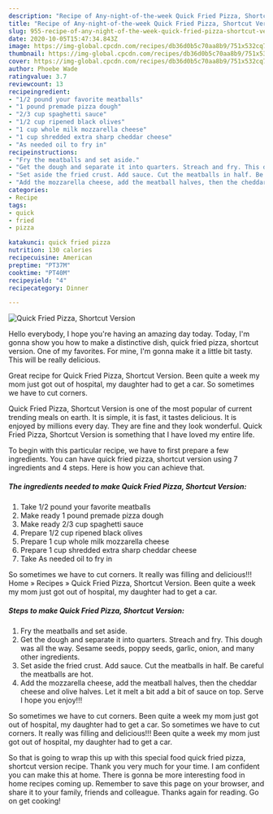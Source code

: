 ```yaml
---
description: "Recipe of Any-night-of-the-week Quick Fried Pizza, Shortcut Version"
title: "Recipe of Any-night-of-the-week Quick Fried Pizza, Shortcut Version"
slug: 955-recipe-of-any-night-of-the-week-quick-fried-pizza-shortcut-version
date: 2020-10-05T15:47:34.843Z
image: https://img-global.cpcdn.com/recipes/db36d0b5c70aa8b9/751x532cq70/quick-fried-pizza-shortcut-version-recipe-main-photo.jpg
thumbnail: https://img-global.cpcdn.com/recipes/db36d0b5c70aa8b9/751x532cq70/quick-fried-pizza-shortcut-version-recipe-main-photo.jpg
cover: https://img-global.cpcdn.com/recipes/db36d0b5c70aa8b9/751x532cq70/quick-fried-pizza-shortcut-version-recipe-main-photo.jpg
author: Phoebe Wade
ratingvalue: 3.7
reviewcount: 13
recipeingredient:
- "1/2 pound your favorite meatballs"
- "1 pound premade pizza dough"
- "2/3 cup spaghetti sauce"
- "1/2 cup ripened black olives"
- "1 cup whole milk mozzarella cheese"
- "1 cup shredded extra sharp cheddar cheese"
- "As needed oil to fry in"
recipeinstructions:
- "Fry the meatballs and set aside."
- "Get the dough and separate it into quarters. Streach and fry. This dough was all the way. Sesame seeds, poppy seeds, garlic, onion, and many other ingredients."
- "Set aside the fried crust. Add sauce. Cut the meatballs in half. Be careful the meatballs are hot."
- "Add the mozzarella cheese, add the meatball halves, then the cheddar cheese and olive halves. Let it melt a bit add a bit of sauce on top. Serve I hope you enjoy!!!"
categories:
- Recipe
tags:
- quick
- fried
- pizza

katakunci: quick fried pizza 
nutrition: 130 calories
recipecuisine: American
preptime: "PT37M"
cooktime: "PT40M"
recipeyield: "4"
recipecategory: Dinner

---
```



![Quick Fried Pizza, Shortcut Version](https://img-global.cpcdn.com/recipes/db36d0b5c70aa8b9/751x532cq70/quick-fried-pizza-shortcut-version-recipe-main-photo.jpg)

Hello everybody, I hope you're having an amazing day today. Today, I'm gonna show you how to make a distinctive dish, quick fried pizza, shortcut version. One of my favorites. For mine, I'm gonna make it a little bit tasty. This will be really delicious.

Great recipe for Quick Fried Pizza, Shortcut Version. Been quite a week my mom just got out of hospital, my daughter had to get a car. So sometimes we have to cut corners.

Quick Fried Pizza, Shortcut Version is one of the most popular of current trending meals on earth. It is simple, it is fast, it tastes delicious. It is enjoyed by millions every day. They are fine and they look wonderful. Quick Fried Pizza, Shortcut Version is something that I have loved my entire life.


To begin with this particular recipe, we have to first prepare a few ingredients. You can have quick fried pizza, shortcut version using 7 ingredients and 4 steps. Here is how you can achieve that.

<!--inarticleads1-->

##### The ingredients needed to make Quick Fried Pizza, Shortcut Version:

1. Take 1/2 pound your favorite meatballs
1. Make ready 1 pound premade pizza dough
1. Make ready 2/3 cup spaghetti sauce
1. Prepare 1/2 cup ripened black olives
1. Prepare 1 cup whole milk mozzarella cheese
1. Prepare 1 cup shredded extra sharp cheddar cheese
1. Take As needed oil to fry in


So sometimes we have to cut corners. It really was filling and delicious!!! Home » Recipes » Quick Fried Pizza, Shortcut Version. Been quite a week my mom just got out of hospital, my daughter had to get a car. 

<!--inarticleads2-->

##### Steps to make Quick Fried Pizza, Shortcut Version:

1. Fry the meatballs and set aside.
1. Get the dough and separate it into quarters. Streach and fry. This dough was all the way. Sesame seeds, poppy seeds, garlic, onion, and many other ingredients.
1. Set aside the fried crust. Add sauce. Cut the meatballs in half. Be careful the meatballs are hot.
1. Add the mozzarella cheese, add the meatball halves, then the cheddar cheese and olive halves. Let it melt a bit add a bit of sauce on top. Serve I hope you enjoy!!!


So sometimes we have to cut corners. Been quite a week my mom just got out of hospital, my daughter had to get a car. So sometimes we have to cut corners. It really was filling and delicious!!! Been quite a week my mom just got out of hospital, my daughter had to get a car. 

So that is going to wrap this up with this special food quick fried pizza, shortcut version recipe. Thank you very much for your time. I am confident you can make this at home. There is gonna be more interesting food in home recipes coming up. Remember to save this page on your browser, and share it to your family, friends and colleague. Thanks again for reading. Go on get cooking!
